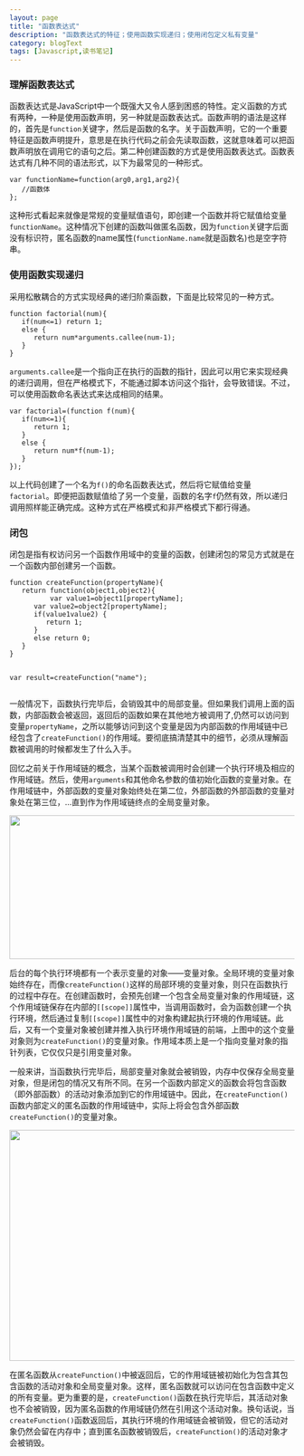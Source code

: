 ```yaml
---
layout: page
title: "函数表达式"
description: "函数表达式的特征；使用函数实现递归；使用闭包定义私有变量"
category: blogText
tags: [Javascript,读书笔记]
---
```


<div class="p-section">
	<h3><i class="fa fa-star"></i> 理解函数表达式</h3>
	<p>函数表达式是JavaScript中一个既强大又令人感到困惑的特性。定义函数的方式有两种，一种是使用函数声明，另一种就是函数表达式。函数声明的语法是这样的，首先是<code>function</code>关键字，然后是函数的名字。关于函数声明，它的一个重要特征是函数声明提升，意思是在执行代码之前会先读取函数，这就意味着可以把函数声明放在调用它的语句之后。第二种创建函数的方式是使用函数表达式。函数表达式有几种不同的语法形式，以下为最常见的一种形式。</p>
<pre><code class="javascript">var functionName=function(arg0,arg1,arg2){
   //函数体
};
</code></pre>	
	<p>这种形式看起来就像是常规的变量赋值语句，即创建一个函数并将它赋值给变量<code>functionName</code>。这种情况下创建的函数叫做匿名函数，因为<code>function</code>关键字后面没有标识符，匿名函数的name属性(<code>functionName.name</code>就是函数名)也是空字符串。
	</p>
</div>
<div class="gap-line"></div>
<div class="p-section">
	<h3><i class="fa fa-star"></i> 使用函数实现递归</h3>
	<p>采用松散耦合的方式实现经典的递归阶乘函数，下面是比较常见的一种方式。</p>
<pre><code class="javascript">function factorial(num){
   if(num<=1) return 1;
   else {
      return num*arguments.callee(num-1);
   }
}
</code></pre>
	<p><code>arguments.callee</code>是一个指向正在执行的函数的指针，因此可以用它来实现经典的递归调用，但在严格模式下，不能通过脚本访问这个指针，会导致错误。不过，可以使用函数命名表达式来达成相同的结果。</p>
<pre><code class="javascript">var factorial=(function f(num){
   if(num<=1){
      return 1;
   }
   else {
      return num*f(num-1);
   }
});
</code></pre>	
	<p>以上代码创建了一个名为<code>f()</code>的命名函数表达式，然后将它赋值给变量<code>factorial</code>。即便把函数赋值给了另一个变量，函数的名字<code>f</code>仍然有效，所以递归调用照样能正确完成。这种方式在严格模式和非严格模式下都行得通。
	</p>
</div>
<div class="gap-line"></div>
<div class="p-section">
	<h3><i class="fa fa-star"></i> 闭包</h3>
	<p>闭包是指有权访问另一个函数作用域中的变量的函数，创建闭包的常见方式就是在一个函数内部创建另一个函数。</p>
<pre><code class="javascript">function createFunction(propertyName){
   return function(object1,object2){
          var value1=object1[propertyName];
	  var value2=object2[propertyName];
	  if(value1<value2){
	     return -1;
	  }
	  else if(value1>value2) {
	     return 1;
	  }
	  else return 0;
   }
}

var result=createFunction("name");
</code></pre>
	<p>一般情况下，函数执行完毕后，会销毁其中的局部变量。但如果我们调用上面的函数，内部函数会被返回，返回后的函数如果在其他地方被调用了,仍然可以访问到变量<code>propertyName</code>，之所以能够访问到这个变量是因为内部函数的作用域链中已经包含了<code>createFunction()</code>的作用域。要彻底搞清楚其中的细节，必须从理解函数被调用的时候都发生了什么入手。</p>
	<p>回忆之前关于作用域链的概念，当某个函数被调用时会创建一个执行环境及相应的作用域链。然后，使用<code>arguments</code>和其他命名参数的值初始化函数的变量对象。在作用域链中，外部函数的变量对象始终处在第二位，外部函数的外部函数的变量对象处在第三位，...直到作为作用域链终点的全局变量对象。</p>
	<div class="image"><img src="http://ffandii.github.io/Personal-blog/images/post/javascript/scope1.png" width="626" height="254"/></div>
	<p>后台的每个执行环境都有一个表示变量的对象——变量对象。全局环境的变量对象始终存在，而像<code>createFunction()</code>这样的局部环境的变量对象，则只在函数执行的过程中存在。在创建函数时，会预先创建一个包含全局变量对象的作用域链，这个作用域链保存在内部的<code>[[scope]]</code>属性中，当调用函数时，会为函数创建一个执行环境，然后通过复制<code>[[scope]]</code>属性中的对象构建起执行环境的作用域链。此后，又有一个变量对象被创建并推入执行环境作用域链的前端，上图中的这个变量对象则为<code>createFunction()</code>的变量对象。作用域本质上是一个指向变量对象的指针列表，它仅仅只是引用变量对象。</p>
	<p>一般来讲，当函数执行完毕后，局部变量对象就会被销毁，内存中仅保存全局变量对象，但是闭包的情况又有所不同。在另一个函数内部定义的函数会将包含函数（即外部函数）的活动对象添加到它的作用域链中。因此，在<code>createFunction()</code>函数内部定义的匿名函数的作用域链中，实际上将会包含外部函数<code>createFunction()</code>的变量对象。</p>
	<div class="image"><img src="http://ffandii.github.io/Personal-blog/images/post/javascript/scope2.png" width="601" height="408"/></div>
	<p>在匿名函数从<code>createFunction()</code>中被返回后，它的作用域链被初始化为包含其包含函数的活动对象和全局变量对象。这样，匿名函数就可以访问在包含函数中定义的所有变量。更为重要的是，<code>createFunction()</code>函数在执行完毕后，其活动对象也不会被销毁，因为匿名函数的作用域链仍然在引用这个活动对象。换句话说，当<code>createFunction()</code>函数返回后，其执行环境的作用域链会被销毁，但它的活动对象仍然会留在内存中；直到匿名函数被销毁后，<code>createFunction()</code>的活动对象才会被销毁。</p>
</div>